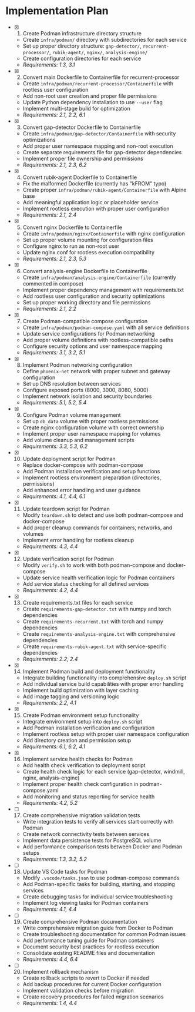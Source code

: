 # Implementation Plan

- [x] 1. Create Podman infrastructure directory structure
  - Create `infra/podman/` directory with subdirectories for each service
  - Set up proper directory structure: `gap-detector/`, `recurrent-processor/`, `rubik-agent/`, `nginx/`, `analysis-engine/`
  - Create configuration directories for each service
  - _Requirements: 1.3, 3.1_

- [x] 2. Convert main Dockerfile to Containerfile for recurrent-processor
  - Create `infra/podman/recurrent-processor/Containerfile` with rootless user configuration
  - Add non-root user creation and proper file permissions
  - Update Python dependency installation to use `--user` flag
  - Implement multi-stage build for optimization
  - _Requirements: 2.1, 2.2, 6.1_

- [x] 3. Convert gap-detector Dockerfile to Containerfile
  - Create `infra/podman/gap-detector/Containerfile` with security optimizations
  - Add proper user namespace mapping and non-root execution
  - Create separate requirements file for gap-detector dependencies
  - Implement proper file ownership and permissions
  - _Requirements: 2.1, 2.3, 6.2_

- [x] 4. Convert rubik-agent Dockerfile to Containerfile
  - Fix the malformed Dockerfile (currently has "kFROM" typo)
  - Create proper `infra/podman/rubik-agent/Containerfile` with Alpine base
  - Add meaningful application logic or placeholder service
  - Implement rootless execution with proper user configuration
  - _Requirements: 2.1, 2.4_

- [x] 5. Convert nginx Dockerfile to Containerfile
  - Create `infra/podman/nginx/Containerfile` with nginx configuration
  - Set up proper volume mounting for configuration files
  - Configure nginx to run as non-root user
  - Update nginx.conf for rootless execution compatibility
  - _Requirements: 2.1, 2.3, 5.3_

- [x] 6. Convert analysis-engine Dockerfile to Containerfile
  - Create `infra/podman/analysis-engine/Containerfile` (currently commented in compose)
  - Implement proper dependency management with requirements.txt
  - Add rootless user configuration and security optimizations
  - Set up proper working directory and file permissions
  - _Requirements: 2.1, 2.2_

- [x] 7. Create Podman-compatible compose configuration
  - Create `infra/podman/podman-compose.yaml` with all service definitions
  - Update service configurations for Podman networking
  - Add proper volume definitions with rootless-compatible paths
  - Configure security options and user namespace mapping
  - _Requirements: 3.1, 3.2, 5.1_

- [x] 8. Implement Podman networking configuration
  - Define `phoenix-net` network with proper subnet and gateway configuration
  - Set up DNS resolution between services
  - Configure exposed ports (8000, 3000, 8080, 5000)
  - Implement network isolation and security boundaries
  - _Requirements: 5.1, 5.2, 5.4_

- [x] 9. Configure Podman volume management
  - Set up `db_data` volume with proper rootless permissions
  - Create nginx configuration volume with correct ownership
  - Implement proper user namespace mapping for volumes
  - Add volume cleanup and management scripts
  - _Requirements: 3.3, 5.3, 6.2_

- [x] 10. Update deployment script for Podman
  - Replace docker-compose with podman-compose
  - Add Podman installation verification and setup functions
  - Implement rootless environment preparation (directories, permissions)
  - Add enhanced error handling and user guidance
  - _Requirements: 4.1, 4.4, 6.1_

- [x] 11. Update teardown script for Podman
  - Modify `teardown.sh` to detect and use both podman-compose and docker-compose
  - Add proper cleanup commands for containers, networks, and volumes
  - Implement error handling for rootless cleanup
  - _Requirements: 4.3, 4.4_

- [x] 12. Update verification script for Podman
  - Modify `verify.sh` to work with both podman-compose and docker-compose
  - Update service health verification logic for Podman containers
  - Add service status checking for all defined services
  - _Requirements: 4.2, 4.4_

- [x] 13. Create requirements.txt files for each service
  - Create `requirements-gap-detector.txt` with numpy and torch dependencies
  - Create `requirements-recurrent.txt` with torch and numpy dependencies
  - Create `requirements-analysis-engine.txt` with comprehensive dependencies
  - Create `requirements-rubik-agent.txt` with service-specific dependencies
  - _Requirements: 2.2, 2.4_

- [x] 14. Implement Podman build and deployment functionality
  - Integrate building functionality into comprehensive `deploy.sh` script
  - Add individual service build capabilities with proper error handling
  - Implement build optimization with layer caching
  - Add image tagging and versioning logic
  - _Requirements: 2.2, 4.1_

- [x] 15. Create Podman environment setup functionality
  - Integrate environment setup into `deploy.sh` script
  - Add Podman installation verification and configuration
  - Implement rootless setup with proper user namespace configuration
  - Add directory creation and permission setup
  - _Requirements: 6.1, 6.2, 4.1_

- [x] 16. Implement service health checks for Podman
  - Add health check verification to deployment script
  - Create health check logic for each service (gap-detector, windmill, nginx, analysis-engine)
  - Implement proper health check configuration in podman-compose.yaml
  - Add monitoring and status reporting for service health
  - _Requirements: 4.2, 5.2_

- [ ] 17. Create comprehensive migration validation tests

  - Write integration tests to verify all services start correctly with Podman
  - Create network connectivity tests between services
  - Implement data persistence tests for PostgreSQL volume
  - Add performance comparison tests between Docker and Podman setups
  - _Requirements: 1.3, 3.2, 5.2_

- [ ] 18. Update VS Code tasks for Podman
  - Modify `.vscode/tasks.json` to use podman-compose commands
  - Add Podman-specific tasks for building, starting, and stopping services
  - Create debugging tasks for individual service troubleshooting
  - Implement log viewing tasks for Podman containers
  - _Requirements: 4.1, 4.4_

- [ ] 19. Create comprehensive Podman documentation
  - Write comprehensive migration guide from Docker to Podman
  - Create troubleshooting documentation for common Podman issues
  - Add performance tuning guide for Podman containers
  - Document security best practices for rootless execution
  - Consolidate existing README files and documentation
  - _Requirements: 4.4, 6.4_

- [ ] 20. Implement rollback mechanism
  - Create rollback scripts to revert to Docker if needed
  - Add backup procedures for current Docker configuration
  - Implement validation checks before migration
  - Create recovery procedures for failed migration scenarios
  - _Requirements: 1.4, 4.4_